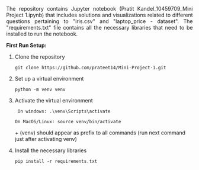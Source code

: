 <div style="text-align: justify;">
The repository contains Jupyter notebook (Pratit Kandel_10459709_Mini Project 1.ipynb) that includes solutions and visualizations related to different questions pertaining to "iris.csv" and "laptop_price - dataset". The "requirements.txt" file contains all the necessary libraries that need to be installed to run the notebook.
</div>

**First Run Setup:**

1. Clone the repository
   
   ``` git clone https://github.com/prateet14/Mini-Project-1.git ```

3. Set up a virtual environment
   
   ``` python -m venv venv ```

5. Activate the virtual environment
   
   ``` On windows: .\venv\Scripts\activate```
   
   ``` On MacOS/Linux: source venv/bin/activate ```
   
   &#43; (venv) should appear as prefix to all commands (run next command just after activating venv)
  
7. Install the necessary libraries
   
   ``` pip install -r requirements.txt ```
